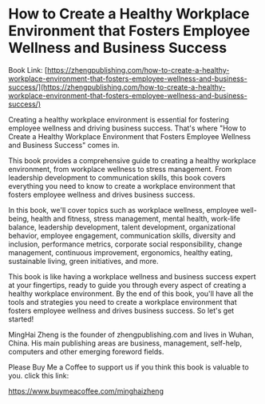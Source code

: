 # How to Create a Healthy Workplace Environment that Fosters Employee Wellness and Business Success

Book Link: [https://zhengpublishing.com/how-to-create-a-healthy-workplace-environment-that-fosters-employee-wellness-and-business-success/](https://zhengpublishing.com/how-to-create-a-healthy-workplace-environment-that-fosters-employee-wellness-and-business-success/)

Creating a healthy workplace environment is essential for fostering employee wellness and driving business success. That's where "How to Create a Healthy Workplace Environment that Fosters Employee Wellness and Business Success" comes in.

This book provides a comprehensive guide to creating a healthy workplace environment, from workplace wellness to stress management. From leadership development to communication skills, this book covers everything you need to know to create a workplace environment that fosters employee wellness and drives business success.

In this book, we'll cover topics such as workplace wellness, employee well-being, health and fitness, stress management, mental health, work-life balance, leadership development, talent development, organizational behavior, employee engagement, communication skills, diversity and inclusion, performance metrics, corporate social responsibility, change management, continuous improvement, ergonomics, healthy eating, sustainable living, green initiatives, and more.

This book is like having a workplace wellness and business success expert at your fingertips, ready to guide you through every aspect of creating a healthy workplace environment. By the end of this book, you'll have all the tools and strategies you need to create a workplace environment that fosters employee wellness and drives business success. So let's get started!

MingHai Zheng is the founder of zhengpublishing.com and lives in Wuhan, China. His main publishing areas are business, management, self-help, computers and other emerging foreword fields.

Please Buy Me a Coffee to support us if you think this book is valuable to you. click this link:

https://www.buymeacoffee.com/minghaizheng
